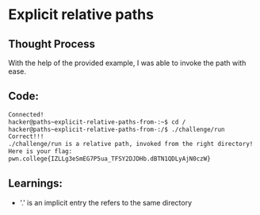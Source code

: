 # Explicit relative paths

## Thought Process
With the help of the provided example, I was able to invoke the path with ease.
  
## Code:
```bash
Connected!
hacker@paths~explicit-relative-paths-from-:~$ cd /
hacker@paths~explicit-relative-paths-from-:/$ ./challenge/run
Correct!!!
./challenge/run is a relative path, invoked from the right directory!
Here is your flag:
pwn.college{IZLLg3eSmEG7P5ua_TFSY2DJDHb.dBTN1QDLyAjN0czW}
```
## Learnings:
- '.' is an implicit entry the refers to the same directory
  
